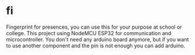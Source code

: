 # fi
Fingerprint for presences, you can use this for your purpose at school or college. This project using NodeMCU ESP32 for communication and microcontroller. You don't need any arduino board anymore, but if you want to use another component and the pin is not enough you can add arduino.
